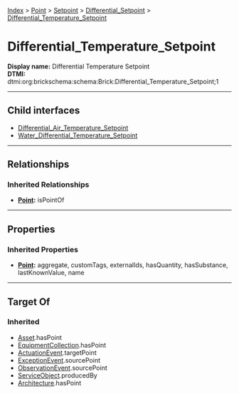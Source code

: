 [Index](../../../../index.md) > [Point](../../../Point.md) > [Setpoint](../../Setpoint.md) > [Differential_Setpoint](../Differential_Setpoint.md) > [Differential_Temperature_Setpoint](#)
# Differential_Temperature_Setpoint

**Display name:** Differential Temperature Setpoint<br />
**DTMI:** dtmi:org:brickschema:schema:Brick:Differential_Temperature_Setpoint;1

---

## Child interfaces
* [Differential_Air_Temperature_Setpoint](Differential_Air_Temperature_Setpoint.md)
* [Water_Differential_Temperature_Setpoint](Water_Differential_Temperature_Setpoint.md)

---

## Relationships

### Inherited Relationships
* **[Point](../../../Point.md):** isPointOf

---

## Properties

### Inherited Properties
* **[Point](../../../Point.md):** aggregate, customTags, externalIds, hasQuantity, hasSubstance, lastKnownValue, name

---

## Target Of
### Inherited
* [Asset](../../../../Asset/Asset.md).hasPoint
* [EquipmentCollection](../../../../Collection/EquipmentCollection.md).hasPoint
* [ActuationEvent](../../../../Event/PointEvent/ActuationEvent.md).targetPoint
* [ExceptionEvent](../../../../Event/PointEvent/ExceptionEvent.md).sourcePoint
* [ObservationEvent](../../../../Event/PointEvent/ObservationEvent.md).sourcePoint
* [ServiceObject](../../../../Information/ServiceObject/ServiceObject.md).producedBy
* [Architecture](../../../../Space/Architecture/Architecture.md).hasPoint
